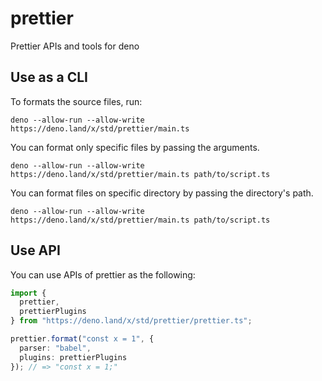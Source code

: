 # prettier

Prettier APIs and tools for deno

## Use as a CLI

To formats the source files, run:

```console
deno --allow-run --allow-write https://deno.land/x/std/prettier/main.ts
```

You can format only specific files by passing the arguments.

```console
deno --allow-run --allow-write https://deno.land/x/std/prettier/main.ts path/to/script.ts
```

You can format files on specific directory by passing the directory's path.

```console
deno --allow-run --allow-write https://deno.land/x/std/prettier/main.ts path/to/script.ts
```

## Use API

You can use APIs of prettier as the following:

```ts
import {
  prettier,
  prettierPlugins
} from "https://deno.land/x/std/prettier/prettier.ts";

prettier.format("const x = 1", {
  parser: "babel",
  plugins: prettierPlugins
}); // => "const x = 1;"
```
